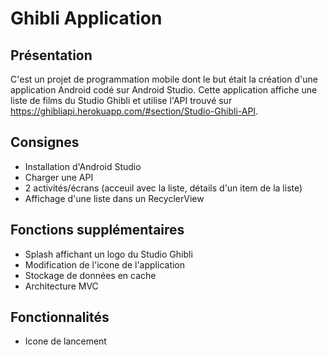 # Ghibli Application

## Présentation
C'est un projet de programmation mobile dont le but était la création d'une application Android codé sur Android Studio.
Cette application affiche une liste de films du Studio Ghibli et utilise l'API trouvé sur https://ghibliapi.herokuapp.com/#section/Studio-Ghibli-API.

## Consignes
- Installation d'Android Studio
- Charger une API
- 2 activités/écrans (acceuil avec la liste, détails d'un item de la liste)
- Affichage d'une liste dans un RecyclerView

## Fonctions supplémentaires
- Splash affichant un logo du Studio Ghibli
- Modification de l'icone de l'application
- Stockage de données en cache
- Architecture MVC

## Fonctionnalités
- Icone de lancement




